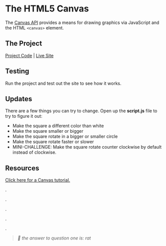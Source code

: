 # The HTML5 Canvas
The [Canvas API](https://developer.mozilla.org/en-US/docs/Web/API/Canvas_API) provides a means for drawing graphics via JavaScript and the HTML `<canvas>` element.

## The Project
[Project Code](https://vscodeedu.com/Lc0rlGwtti5V0UO8aaAy) | [Live Site](https://hylandtechclub.com/showcase/UCS/CanvasAnimation/)

## Testing
Run the project and test out the site to see how it works.

## Updates
There are a few things you can try to change. Open up the **script.js** file to try to figure it out:

- Make the square a different color than white
- Make the square smaller or bigger
- Make the square rotate in a bigger or smaller circle
- Make the square rotate faster or slower
- MINI-CHALLENGE: Make the square rotate counter clockwise by default instead of clockwise.

## Resources
[Click here for a Canvas tutorial.](https://developer.mozilla.org/en-US/docs/Web/API/Canvas_API/Tutorial)

.

.

.

.

.

>_🔑 the answer to question one is: rat_
